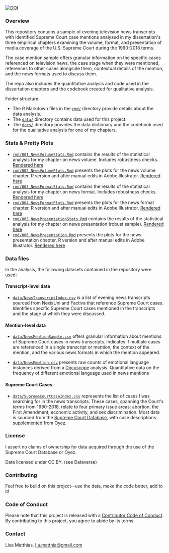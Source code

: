 [![DOI](https://img.shields.io/badge/Dataverse%20DOI-10.7910/DVN/1JFUWF-orange)](https://www.doi.org/10.7910/DVN/1JFUWF)


### Overview

This repository contains a sample of evening television news transcripts with identified Supreme Court case mentions analyzed in my dissertation's three empirical chapters examining the volume, format, and presentation of media coverage of the U.S. Supreme Court during the 1990-2018 terms. 

The case mention sample offers granular information on the specific cases referenced on television news, the case stage when they were mentioned, references to other cases alongside them, contextual details of the mention, and the news formats used to discuss them. 

The repo also includes the quantitative analysis and code used in the dissertation chapters and the codebook created for qualitative analysis.

Folder structure:

- The R Markdown files in the [`rmd/`](rmd/) directory provide details about the data analysis. 
- The [`data/`](data/) directory contains data used for this project. 
- The [`docs/`](docs/) directory provides the data dictionary and the codebook used for the qualitative analysis for one of my chapters.

### Stats & Pretty Plots

- [`rmd/001_NewsVolumeStats.Rmd`](rmd/001_NewsVolumeStats.Rmd) contains the results of the statistical analysis for my chapter on news volume. Includes robustness checks. [Rendered here](https://rawcdn.githack.com/lmatthia/supreme_court_news/a1fafa5e0c0c221a556c6a1f89684068d1f62cf5/docs/001_NewsVolumeStats.html)
- [`rmd/002_NewsVolumePlots.Rmd`](rmd/002_NewsVolumePlots.Rmd) presents the plots for the news volume chapter, R version and after manual edits in Adobe Illustrator. [Rendered here](https://rawcdn.githack.com/lmatthia/supreme_court_news/a1fafa5e0c0c221a556c6a1f89684068d1f62cf5/docs/002_NewsVolumePlots.html)
- [`rmd/003_NewsFormatStats.Rmd`](rmd/003_NewsFormatStats.Rmd) contains the results of the statistical analysis for my chapter on news format. Includes robustness checks. [Rendered here](https://rawcdn.githack.com/lmatthia/supreme_court_news/a1fafa5e0c0c221a556c6a1f89684068d1f62cf5/docs/003_NewsFormatStats.html)
- [`rmd/004_NewsFormatPlots.Rmd`](rmd/004_NewsFormatPlots.Rmd) presents the plots for the news format chapter, R version and after manual edits in Adobe Illustrator. [Rendered here](https://rawcdn.githack.com/lmatthia/supreme_court_news/a1fafa5e0c0c221a556c6a1f89684068d1f62cf5/docs/004_NewsFormatPlots.html)
- [`rmd/005_NewsPresentationStats.Rmd`](rmd/005_NewsPresentationStats.Rmd) contains the results of the statistical analysis for my chapter on news presentation (robust sample). [Rendered here](https://rawcdn.githack.com/lmatthia/supreme_court_news/a1fafa5e0c0c221a556c6a1f89684068d1f62cf5/docs/005_NewsPresentationStats.html)
- [`rmd/006_NewsPresentation.Rmd`](rmd/006_NewsPresentation.Rmd) presents the plots for the news presentation chapter, R version and after manual edits in Adobe Illustrator. [Rendered here](https://rawcdn.githack.com/lmatthia/supreme_court_news/a1fafa5e0c0c221a556c6a1f89684068d1f62cf5/docs/006_NewsPresentationPlots.html)

### Data files

In the analysis, the following datasets contained in the repository were used:

#### Transcript-level data

- [`data/NewsTranscriptIndex.csv`](data/NewsTranscriptIndex.csv) is a list of evening news transcripts sourced from NexisUni and Factiva that reference Supreme Court cases. Identifies specific Supreme Court cases mentioned in the transcripts and the stage at which they were discussed.  

#### Mention-level data

- [`data/NewsMentionSample.csv`](data/NewsMentionSample.csv) offers granular information about mentions of Supreme Court cases in news transcripts. Indicates if multiple cases are referenced in a single transcript or mention, the context of the mention, and the various news formats in which the mention appeared.

- [`data/NewsEmotion.csv`](data/NewsEmotion.csv) presents raw counts of emotional language instances derived from a [Docuscope](https://www.cmu.edu/dietrich/english/research-and-publications/docuscope.html) analysis. Quantitative data on the frequency of different emotional language used in news mentions

#### Supreme Court Cases
- [`data/SupremeCourtCaseIndex.csv`](data/SupremeCourtCaseIndex.csv) represents the list of cases I was searching for in the news transcripts. These cases, spanning the Court's terms from 1990-2018, relate to four primary issue areas: abortion, the First Amendment, economic activity, and sex discrimination. Most data is sourced from the [Supreme Court Database](http://scdb.wustl.edu/index.php), with case descriptions supplemented from [Oyez](https://www.oyez.org/).


### License 
I assert no claims of ownership for data acquired through the use of the Supreme Court Database or Oyez.

Data licensed under CC BY. (see Dataverse)

### Contributing

Feel free to build on this project--use the data, make the code better, add to it!

### Code of Conduct
  
Please note that this project is released with a [Contributor Code of Conduct](https://www.contributor-covenant.org/version/2/1/code_of_conduct/). By contributing to this project, you agree to abide by its terms.

### Contact

Lisa Matthias. l.a.matthia@gmail.com






